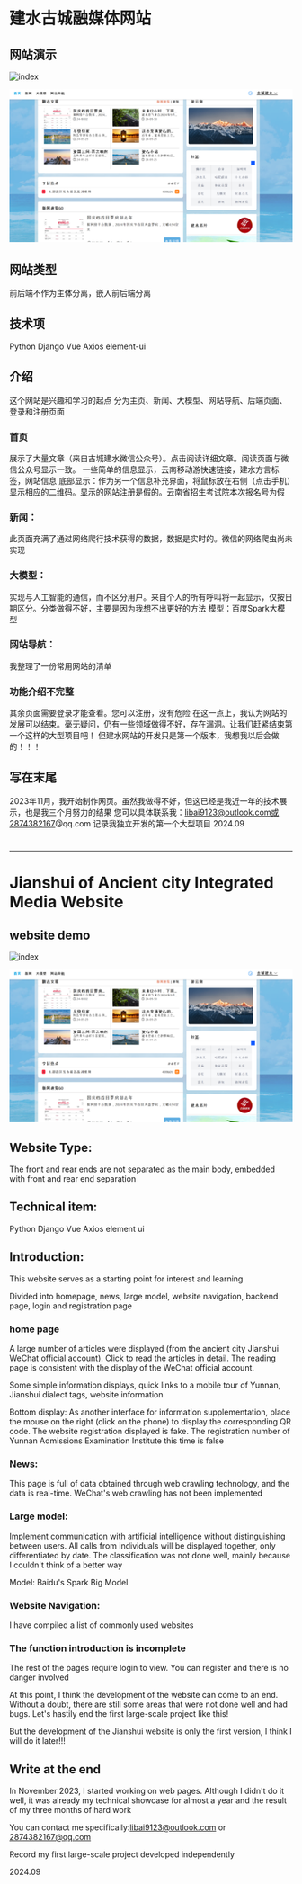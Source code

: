 # 建水古城融媒体网站

## 网站演示

![index](./media/readme/轮播图3.png)

![首页中部](./media/readme/首页中部.png)

## 网站类型
前后端不作为主体分离，嵌入前后端分离
## 技术项
Python Django Vue Axios element-ui
## 介绍
这个网站是兴趣和学习的起点
分为主页、新闻、大模型、网站导航、后端页面、登录和注册页面
### 首页
展示了大量文章（来自古城建水微信公众号）。点击阅读详细文章。阅读页面与微信公众号显示一致。
一些简单的信息显示，云南移动游快速链接，建水方言标签，网站信息
底部显示：作为另一个信息补充界面，将鼠标放在右侧（点击手机）显示相应的二维码。显示的网站注册是假的。云南省招生考试院本次报名号为假
### 新闻：
此页面充满了通过网络爬行技术获得的数据，数据是实时的。微信的网络爬虫尚未实现
### 大模型：
实现与人工智能的通信，而不区分用户。来自个人的所有呼叫将一起显示，仅按日期区分。分类做得不好，主要是因为我想不出更好的方法
模型：百度Spark大模型
### 网站导航：
我整理了一份常用网站的清单
### 功能介绍不完整
其余页面需要登录才能查看。您可以注册，没有危险
在这一点上，我认为网站的发展可以结束。毫无疑问，仍有一些领域做得不好，存在漏洞。让我们赶紧结束第一个这样的大型项目吧！
但建水网站的开发只是第一个版本，我想我以后会做的！！！
## 写在末尾
2023年11月，我开始制作网页。虽然我做得不好，但这已经是我近一年的技术展示，也是我三个月努力的结果
您可以具体联系我：libai9123@outlook.com或2874382167@qq.com
记录我独立开发的第一个大型项目
2024.09
# 
----------------------------------
# Jianshui of Ancient city Integrated Media Website

## website demo

![index](./media/readme/轮播图3.png)

![首页中部](./media/readme/首页中部.png)

## Website Type:

The front and rear ends are not separated as the main body, embedded with front and rear end separation

## Technical item: 

Python Django Vue Axios element ui

## Introduction:

This website serves as a starting point for interest and learning

Divided into homepage, news, large model, website navigation, backend page, login and registration page

### home page

A large number of articles were displayed (from the ancient city Jianshui WeChat official account). Click to read the articles in detail. The reading page is consistent with the display of the WeChat official account.

Some simple information displays, quick links to a mobile tour of Yunnan, Jianshui dialect tags, website information

Bottom display: As another interface for information supplementation, place the mouse on the right (click on the phone) to display the corresponding QR code. The website registration displayed is fake. The registration number of Yunnan Admissions Examination Institute this time is false

### News:

This page is full of data obtained through web crawling technology, and the data is real-time. WeChat's web crawling has not been implemented

### Large model:

Implement communication with artificial intelligence without distinguishing between users. All calls from individuals will be displayed together, only differentiated by date. The classification was not done well, mainly because I couldn't think of a better way

Model: Baidu's Spark Big Model

### Website Navigation:

I have compiled a list of commonly used websites



### The function introduction is incomplete

The rest of the pages require login to view. You can register and there is no danger involved

At this point, I think the development of the website can come to an end. Without a doubt, there are still some areas that were not done well and had bugs. Let's hastily end the first large-scale project like this!

But the development of the Jianshui website is only the first version, I think I will do it later!!!

## Write at the end

In November 2023, I started working on web pages. Although I didn't do it well, it was already my technical showcase for almost a year and the result of my three months of hard work

You can contact me specifically:libai9123@outlook.com or 2874382167@qq.com

Record my first large-scale project developed independently

2024.09

